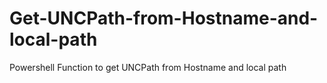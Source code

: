 # Get-UNCPath-from-Hostname-and-local-path
Powershell Function to get UNCPath from Hostname and local path
